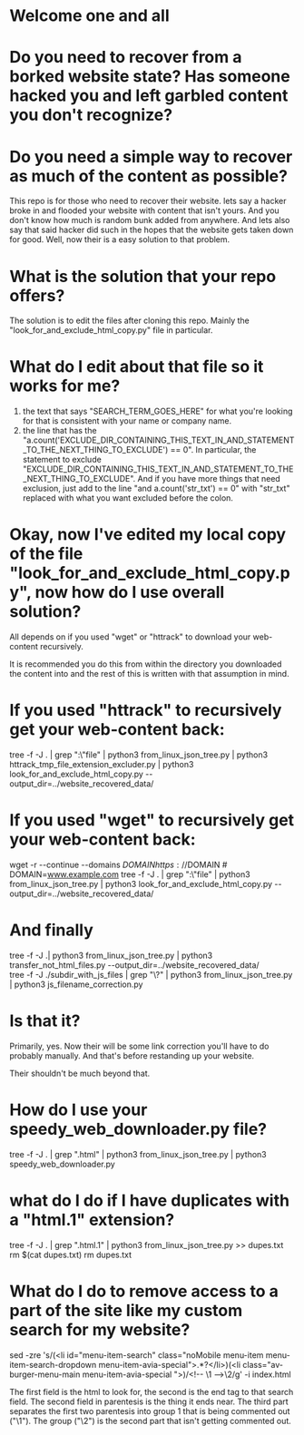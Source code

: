 # Welcome one and all

# Do you need to recover from a borked website state? Has someone hacked you and left garbled content you don't recognize?
# Do you need a simple way to recover as much of the content as possible?

This repo is for those who need to recover their website. lets say a hacker broke in and flooded your website with content that isn't yours. And you don't
 know how much is random bunk added from anywhere. And lets also say that said hacker did such in the hopes that the website gets taken down for good.
Well, now their is a easy solution to that problem.

# What is the solution that your repo offers?

The solution is to edit the files after cloning this repo. Mainly the "look_for_and_exclude_html_copy.py" file in particular.

# What do I edit about that file so it works for me?

1) the text that says "SEARCH_TERM_GOES_HERE" for what you're looking for that is consistent with your name or company name.
2) the line that has the "a.count('EXCLUDE_DIR_CONTAINING_THIS_TEXT_IN_AND_STATEMENT_TO_THE_NEXT_THING_TO_EXCLUDE') == 0". In particular, the statement
 to exclude "EXCLUDE_DIR_CONTAINING_THIS_TEXT_IN_AND_STATEMENT_TO_THE_NEXT_THING_TO_EXCLUDE". And if you have more things that need exclusion, just add to 
  the line "and a.count('str_txt') == 0" with "str_txt" replaced with what you want excluded before the colon.

# Okay, now I've edited my local copy of the file "look_for_and_exclude_html_copy.py", now how do I use overall solution?

All depends on if you used "wget" or "httrack" to download your web-content recursively.

It is recommended you do this from within the directory you downloaded the content into and the rest of this is written with that assumption in mind.

# If you used "httrack" to recursively get your web-content back:

tree -f -J . | grep ":\\"file" | python3 from_linux_json_tree.py | python3 httrack_tmp_file_extension_excluder.py | python3 look_for_and_exclude_html_copy.py --output_dir=../website_recovered_data/

# If you used "wget" to recursively get your web-content back:
wget -r --continue --domains $DOMAIN https://$DOMAIN # DOMAIN=www.example.com
tree -f -J . | grep ":\\"file" | python3 from_linux_json_tree.py | python3 look_for_and_exclude_html_copy.py --output_dir=../website_recovered_data/

# And finally

tree -f -J .| python3 from_linux_json_tree.py | python3 transfer_not_html_files.py --output_dir=../website_recovered_data/<br>
tree -f -J ./subdir_with_js_files | grep "\\?" | python3 from_linux_json_tree.py | python3 js_filename_correction.py

# Is that it?

Primarily, yes. Now their will be some link correction you'll have to do probably manually. And that's before
restanding up your website.

Their shouldn't be much beyond that. 


# How do I use your speedy_web_downloader.py file?

tree -f -J . | grep "\.html" | python3 from_linux_json_tree.py | python3 speedy_web_downloader.py

# what do I do if I have duplicates with a "html.1" extension?
tree -f -J . | grep "\.html.1" | python3 from_linux_json_tree.py >> dupes.txt
rm $(cat dupes.txt)
rm dupes.txt

# What do I do to remove access to a part of the site like my custom search for my website?

sed -zre 's/(\<li id="menu-item-search" class="noMobile menu-item menu-item-search-dropdown menu-item-avia-special">.*?\<\/li>)(\<li class="av-burger-menu-main menu-item-avia-special "\>)/<\!-- \1  -->\2/g' -i index.html

The first field is the html to look for, the second is the end tag to that search field. The second field in parentesis is the thing it ends near.
 The third part separates the first two parentesis into group 1 that is being commented out ("\1"). The group ("\2") is the second part that isn't getting commented out.
